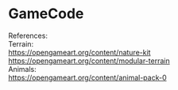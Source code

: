 # GameCode

References: <br>
  Terrain: <br>
    https://opengameart.org/content/nature-kit <br>
    https://opengameart.org/content/modular-terrain <br>
  Animals: <br>
    https://opengameart.org/content/animal-pack-0 <br>
